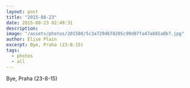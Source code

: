 ```yaml
---
layout: post
title: "2015-08-23"
date: 2015-08-23 02:49:31
description: 
image: "/assets/photos/201508/5c3a729d6f8205c99d07fa47a885a8b7.jpg"
author: Elise Plain
excerpt: Bye, Praha (23-8-15)
tags: 
  - photos
  - all
---
```


Bye, Praha (23-8-15)
<p></p>

